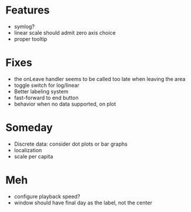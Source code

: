 
# Features

*   symlog?
*   linear scale should admit zero axis choice
*   proper tooltip

# Fixes

*   the onLeave handler seems to be called too late when leaving the area
*   toggle switch for log/linear
*   Better labeling system
*   fast-forward to end button
*   behavior when no data supported, on plot

# Someday

*   Discrete data: consider dot plots or bar graphs
*   localization
*   scale per capita

# Meh

*   configure playback speed?
*   window should have final day as the label, not the center

